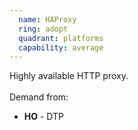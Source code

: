 ```yaml
---
  name: HAProxy
  ring: adopt
  quadrant: platforms
  capability: average
---
```

Highly available HTTP proxy.
<br/><br/>Demand from: <ul><li><strong>HO</strong> - DTP</li></ul>
